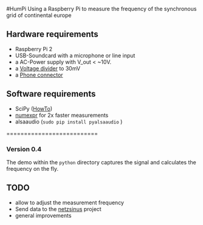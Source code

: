 #HumPi
Using a Raspberry Pi to measure the frequency of the synchronous grid of continental europe

## Hardware requirements
* Raspberry Pi 2
* USB-Soundcard with a microphone or line input
* a AC-Power supply with V_out <  ~10V.
* a [Voltage divider](https://en.wikipedia.org/wiki/Voltage_divider) to 30mV
* a [Phone connector](https://en.wikipedia.org/wiki/Phone_connector_%28audio%29)

## Software requirements
* SciPy ([HowTo](http://wyolum.com/numpyscipymatplotlib-on-raspberry-pi/))
* [numexpr](https://github.com/pydata/numexpr) for 2x faster measurements
* alsaaudio (`sudo pip install pyalsaaudio` )

==========================

### Version 0.4

The demo within the `python` directory captures the signal and calculates the frequency on the fly.

## TODO
* allow to adjust the measurement frequency
* Send data to the [netzsinus](https://github.com/netzsinus) project
* general improvements




